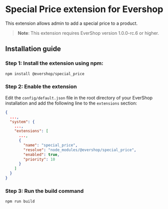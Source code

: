 # Special Price extension for Evershop

This extension allows admin to add a special price to a product.

> **Note**: This extension requires EverShop version 1.0.0-rc.6 or higher.

## Installation guide

### Step 1: Install the extension using npm:

```bash
npm install @evershop/special_price
```

### Step 2: Enable the extension

Edit the `config/default.json` file in the root directory of your EverShop installation and add the following line to the `extensions` section:

```json
{
  ...,
  "system": {
    ...,
    "extensions": [
      ...,
      {
        "name": "special_price",
        "resolve": "node_modules/@evershop/special_price",
        "enabled": true,
        "priority": 10
      }
    ]
  }
}
```

### Step 3: Run the build command

```bash
npm run build
```
